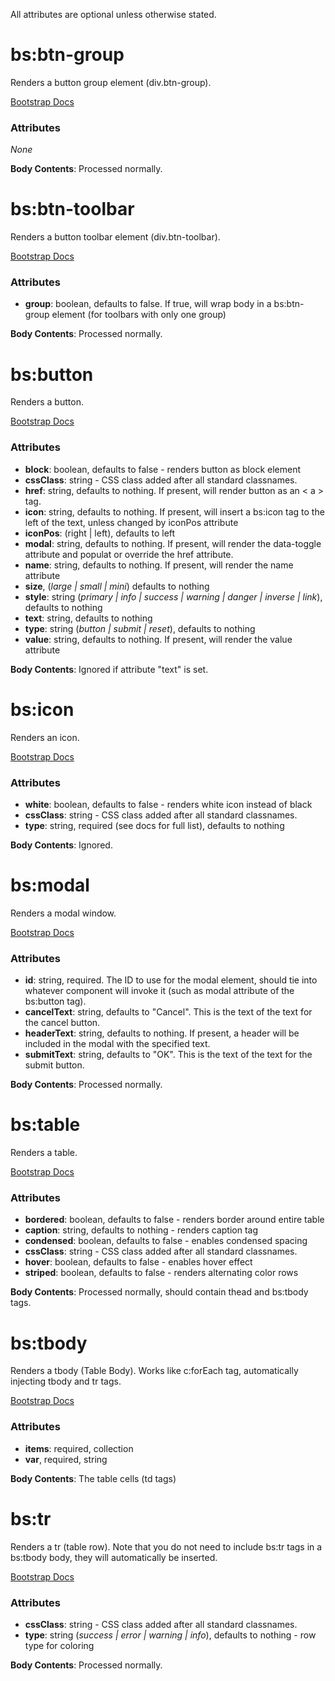 All attributes are optional unless otherwise stated.

# bs:btn-group #

Renders a button group element (div.btn-group).

[Bootstrap Docs](http://twitter.github.com/bootstrap/components.html#buttonGroups "Bootstrap Docs")

### Attributes ###

*None*

**Body Contents**: Processed normally.

# bs:btn-toolbar #

Renders a button toolbar element (div.btn-toolbar).

[Bootstrap Docs](http://twitter.github.com/bootstrap/components.html#buttonGroups "Bootstrap Docs")

### Attributes ###

* **group**: boolean, defaults to false.  If true, will wrap body in a bs:btn-group element (for toolbars with only one group)

**Body Contents**: Processed normally.

# bs:button #

Renders a button.  

[Bootstrap Docs](http://twitter.github.com/bootstrap/base-css.html#buttons "Bootstrap Docs")

### Attributes ###

* **block**: boolean, defaults to false - renders button as block element
* **cssClass**: string - CSS class added after all standard classnames.
* **href**: string, defaults to nothing.  If present, will render button as an < a > tag.
* **icon**: string, defaults to nothing.  If present, will insert a bs:icon tag to the left of the text, unless changed by iconPos attribute
* **iconPos**: (right | left), defaults to left
* **modal**: string, defaults to nothing.  If present, will render the data-toggle attribute and populat or override the href attribute.
* **name**: string, defaults to nothing.  If present, will render the name attribute
* **size**, (*large | small | mini*) defaults to nothing
* **style**: string (*primary | info | success | warning | danger | inverse | link*), defaults to nothing
* **text**: string, defaults to nothing
* **type**: string (*button | submit | reset*), defaults to nothing
* **value**: string, defaults to nothing.  If present, will render the value attribute

**Body Contents**: Ignored if attribute "text" is set.

# bs:icon #

Renders an icon.  

[Bootstrap Docs](http://twitter.github.com/bootstrap/base-css.html#icons "Bootstrap Docs")

### Attributes ###

* **white**: boolean, defaults to false - renders white icon instead of black
* **cssClass**: string - CSS class added after all standard classnames.
* **type**: string, required (see docs for full list), defaults to nothing

**Body Contents**: Ignored.

# bs:modal #

Renders a modal window.

[Bootstrap Docs](http://twitter.github.com/bootstrap/javascript.html#modals "Bootstrap Docs")

### Attributes ###

* **id**: string, required.  The ID to use for the modal element, should tie into whatever component will invoke it (such as modal attribute of the bs:button tag).
* **cancelText**: string, defaults to "Cancel".  This is the text of the text for the cancel button.
* **headerText**: string, defaults to nothing.  If present, a header will be included in the modal with the specified text.
* **submitText**: string, defaults to "OK".  This is the text of the text for the submit button.

**Body Contents**: Processed normally.

# bs:table #

Renders a table.  

[Bootstrap Docs](http://twitter.github.com/bootstrap/base-css.html#tables "Bootstrap Docs")

### Attributes ###

* **bordered**: boolean, defaults to false - renders border around entire table
* **caption**: string, defaults to nothing - renders caption tag
* **condensed**: boolean, defaults to false - enables condensed spacing
* **cssClass**: string - CSS class added after all standard classnames.
* **hover**: boolean, defaults to false - enables hover effect
* **striped**: boolean, defaults to false - renders alternating color rows

**Body Contents**: Processed normally, should contain thead and bs:tbody tags.

# bs:tbody #

Renders a tbody (Table Body).  Works like c:forEach tag, automatically injecting tbody and tr tags.

[Bootstrap Docs](http://twitter.github.com/bootstrap/base-css.html#tables "Bootstrap Docs")

### Attributes ###

* **items**: required, collection
* **var**, required, string

**Body Contents**: The table cells (td tags)

# bs:tr #

Renders a tr (table row).  Note that you do not need to include bs:tr tags in a bs:tbody body, they will automatically be inserted.

[Bootstrap Docs](http://twitter.github.com/bootstrap/base-css.html#tables "Bootstrap Docs")

### Attributes ###

* **cssClass**: string - CSS class added after all standard classnames.
* **type**: string (*success | error | warning | info*), defaults to nothing - row type for coloring

**Body Contents**: Processed normally.